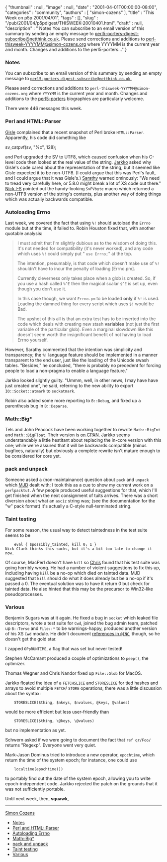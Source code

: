 {
   "thumbnail" : null,
   "image" : null,
   "date" : "2001-04-01T00:00:00-08:00",
   "categories" : "community",
   "authors" : [
      "simon-cozens"
   ],
   "title" : "This Week on p5p 2001/04/01",
   "tags" : [],
   "slug" : "/pub/2001/04/p5pdigest/THISWEEK-20010401.html",
   "draft" : null,
   "description" : " Notes You can subscribe to an email version of this summary by sending an empty message to perl5-porters-digest-subscribe@netthink.co.uk. Please send corrections and additions to perl-thisweek-YYYYMM@simon-cozens.org where YYYYMM is the current year and month. Changes and additions to the perl5-porters..."
}



### <span id="Notes">Notes</span>

You can subscribe to an email version of this summary by sending an empty message to [`perl5-porters-digest-subscribe@netthink.co.uk`.](mailto:perl5-porters-digest-subscribe@netthink.co.uk)

Please send corrections and additions to `perl-thisweek-YYYYMM@simon-cozens.org` where `YYYYMM` is the current year and month. Changes and additions to the [perl5-porters](http://simon-cozens.org/writings/whos-who.html) biographies are particularly welcome.

There were 446 messages this week.

### <span id="Perl_and_HTMLParser">Perl and HTML::Parser</span>

[Gisle](http://simon-cozens.org/writings/whos-who.html#AAS) complained that a recent snapshot of Perl broke `HTML::Parser`. Apparently, his code did something like

sv\_catpvf(sv, "%c", 128);

and Perl upgraded the SV to UTF8, which caused confusion when his C-level code then looked at the real value of the string. [Jarkko](http://simon-cozens.org/writings/whos-who.html#HIETANIEMI) asked why Gisle's code cared about the representation of the string, but it seemed like Gisle expected it to be non-UTF8. (I could argue that this was Perl's fault, and I could argue that it was Gisle's.) [Sarathy](http://simon-cozens.org/writings/whos-who.html#GURUSAMY) warned ominously: "We need to tread very carefully here, or 5.8.0 might break a lot of XS code out there." [Nick I-S](http://simon-cozens.org/writings/whos-who.html#ING-SIMMONS) pointed out the handy-looking `SvPVbyte` macro which returned a non-UTF8 version of the string's contents, plus another way of doing things which was actually backwards compatible.

### <span id="Autoloading_Errno">Autoloading Errno</span>

Last week, we covered the fact that using `%!` should autoload the `Errno` module but at the time, it failed to. Robin Houston fixed that, with another quotable analysis:

> I must admit that I'm slightly dubious as to the wisdom of doing this. It's not needed for compatibility (it's never worked), and any code which uses `%!` could simply put " `use Errno;`" at the top.
>
> The intention, presumably, is that code which doesn't make use of `%!` shouldn't have to incur the penalty of loading \[Errno.pm\].
>
> Currently cleverness only takes place when a glob is created. So, if you use a hash called `%^E` then the magical scalar `$^E` is set up, even though you don't use it.
>
> In this case though, we want `Errno.pm` to be loaded **only** if `%!` is used. Loading the damned thing for every script which uses `$!` would be Bad.
>
> The upshot of this all is that an extra test has to be inserted into the code which deals with creating new stash **variables** (not just the first variable of the particular glob). Even a marginal slowdown like this doesn't seem worth the insignificant benefit of not having to load Errno yourself.

However, Sarathy commented that the intention was simplicity and transparency; the `%!` language feature should be implemented in a manner transparent to the end user, just like the loading of the Unicode swash tables. "Besides," he concluded, "there is probably no precedent for forcing people to load a non-pragma to enable a language feature."

Jarkko looked slightly guilty. "Ummm, well, in other news, I may have have just created one", he said, referring to the new ability to export `IO::Socket::atmark` to `sockatmark`.

Robin also added some more reporting to `B::Debug`, and fixed up a parenthesis bug in `B::Deparse`.

### <span id="MathBig">Math::Big\*</span>

Tels and John Peacock have been working together to rewrite `Math::BigInt` and `Math::BigFloat`. Their version is [on CPAN](http://www.cpan.org/authors/id/T/TE/TELS/). Jarkko seems understandably a little hestitant about replacing the in-core version with this one; while we're assured that it will be backwards compatible (minus bugfixes, naturally) but obviously a complete rewrite isn't mature enough to be considered for core yet.

### <span id="pack_and_unpack">pack and unpack</span>

Someone asked a (non-maintainance) question about `pack` and `unpack` which [MJD](http://simon-cozens.org/writings/whos-who.html#DOMINUS) dealt with; I took this as a cue to show my current work on a `perlpacktut`. A few people produced useful suggestions for that, which I'll get finished when the next consignment of tuits arrives. There was a short diversion about what an `asciz` string was; (see the documentation for the "w" pack format) it's actually a C-style null-terminated string.

### <span id="Taint_testing">Taint testing</span>

For some reason, the usual way to detect taintedness in the test suite seems to be

        eval { $possibly_tainted, kill 0; 1 }
    Nick Clark thinks this sucks, but it's a bit too late to change it now.

Of course, MacPerl doesn't have `kill` so [Chris](http://simon-cozens.org/writings/whos-who.html#NANDOR) found that his test suite was going horribly wrong. He had a number of violent suggestions to fix this up, including having `kill` be a no-op which died on tainted data. MJD suggested that `kill` should do what it does already but be a no-op if it's passed a 0. The eventual solution was to have it return 0 but check for tainted data. He also hinted that this may be the precursor to Win32-like pseudoprocesses.

### <span id="Various">Various</span>

Benjamin Sugars was at it again. He fixed a bug in `socket` which leaked file descriptors, wrote a test suite for `Cwd`, joined the bug admin team, patched up `B::Terse` and `File::*` to be warnings-happy, produced another version of his XS `Cwd` module. He didn't document [references in `@INC`](http://www.xray.mpe.mpg.de/mailing-lists/perl5-porters/2001-02/msg01780.html), though, so he doesn't get the gold star.

I zapped `OPpRUNTIME`, a flag that was set but never tested!

Stephen McCamant produced a couple of optimizations to `peep()`, the optimizer.

Thomas Wegner and Chris Nandor fixed up `File::Glob` for MacOS.

Jarkko floated the idea of a `FETCHSLICE` and `STORESLICE` for tied hashes and arrays to avoid multiple `FETCH`/ `STORE` operations; there was a little discussion about the syntax:

        STORESLICE($thing, $nkeys, $nvalues, @keys, @values)

would be more efficient but less user-friendly than

        STORESLICE($thing, \@keys, \@values)

but no implementation as yet.

Schwern asked if we were going to document the fact that `ref qr/Foo/` returns "Regexp". Everyone went very quiet.

Mark-Jason Dominus tried to introduce a new operator, `epochtime`, which return the time of the system epoch; for instance, one could use

        localtime(epochtime())

to portably find out the date of the system epoch, allowing you to write epoch-independent code. Jarkko rejected the patch on the grounds that it was not sufficiently portable.

Until next week, then, **squawk**,

------------------------------------------------------------------------

[Simon Cozens](mailto:simon@brecon.co.uk)
-   [Notes](#Notes)
-   [Perl and HTML::Parser](#Perl_and_HTMLParser)
-   [Autoloading Errno](#Autoloading_Errno)
-   [Math::Big\*](#MathBig)
-   [pack and unpack](#pack_and_unpack)
-   [Taint testing](#Taint_testing)
-   [Various](#Various)

